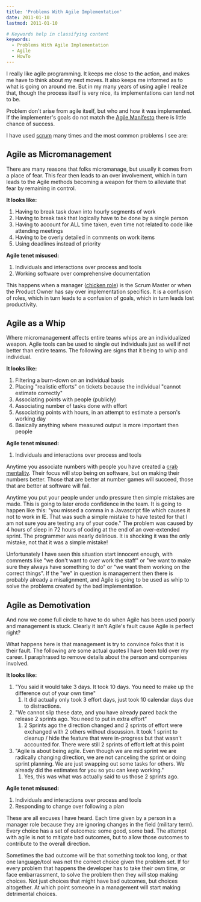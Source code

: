 ```yaml
---
title: 'Problems With Agile Implementation'
date: 2011-01-10
lastmod: 2011-01-10

# Keywords help in classifying content
keywords:
  - Problems With Agile Implementation
  - Agile
  - HowTo
---
```


I really like agile programming. It keeps me close to the action, and makes me have to think about my next moves. It also keeps me informed as to what is going on around me. But in my many years of using agile I realize that, though the process itself is very nice, its implementations can tend not to be.

Problem don't arise from agile itself, but who and how it was implemented. If the implementer's goals do not match the [Agile Manifesto](http://en.wikipedia.org/wiki/Agile_software_development) there is little chance of success.

<!--more-->

I have used [scrum](https://en.wikipedia.org/wiki/Scrum_(software_development)) many times and the most common problems I see are:

## Agile as Micromanagement

There are many reasons that folks micromanage, but usually it comes from a place of fear. This fear then leads to an over involvement, which in turn leads to the Agile methods becoming a weapon for them to alleviate that fear by remaining in control.

**It looks like:**

1. Having to break task down into hourly segments of work
2. Having to break task that logically have to be done by a single person
3. Having to account for ALL time taken, even time not related to code like attending meetings
4. Having to be overly detailed in comments on work items
5. Using deadlines instead of priority

**Agile tenet misused:**

1. Individuals and interactions over process and tools
2. Working software over comprehensive documentation

This happens when a manager ([chicken role](http://en.wikipedia.org/wiki/Scrum_(development%5C)#.E2.80.9CChicken.E2.80.9D_roles)) is the Scrum Master or when the Product Owner has say over implementation specifics. It is a confusion of roles, which in turn leads to a confusion of goals, which in turn leads lost productivity.

## Agile as a Whip

Where micromanagement affects entire teams whips are an individualized weapon. Agile tools can be used to single out individuals just as well if not better than entire teams. The following are signs that it being to whip and individual.

**It looks like:**

1. Filtering a burn-down on an individual basis
2. Placing "realistic efforts" on tickets because the individual "cannot estimate correctly"
3. Associating points with people (publicly)
4. Associating number of tasks done with effort
5. Associating points with hours, in an attempt to estimate a person's working day
6. Basically anything where measured output is more important then people

**Agile tenet misused:**

1. Individuals and interactions over process and tools

Anytime you associate numbers with people you have created a [crab mentality](http://en.wikipedia.org/wiki/Crab_mentality). Their focus will stop being on software, but on making their numbers better. Those that are better at number games will succeed, those that are better at software will fail.

Anytime you put your people under undo pressure then simple mistakes are made. This is going to later erode confidence in the team. It is going to happen like this: "you missed a comma in a Javascript file which causes it not to work in IE. That was such a simple mistake to have tested for that I am not sure you are testing any of your code." The problem was caused by 4 hours of sleep in 72 hours of coding at the end of an over-extended sprint. The programmer was nearly delirious. It is shocking it was the only mistake, not that it was a simple mistake!

Unfortunately I have seen this situation start innocent enough, with comments like "we don't want to over work the staff" or "we want to make sure they always have something to do" or "we want them working on the correct things". If the "we" in question is management then there is probably already a misalignment, and Agile is going to be used as whip to solve the problems created by the bad implementation.

## Agile as Demotivation

And now we come full circle to have to do when Agile has been used poorly and management is stuck. Clearly it isn't Agile's fault cause Agile is perfect right?

What happens here is that management is try to convince folks that it is their fault. The following are some actual quotes I have been told over my career. I paraphrased to remove details about the person and companies involved.

**It looks like:**

1. "You said it would take 3 days. It took 10 days. You need to make up the difference out of your own time"
    1. It did actually only took 3 effort days, just took 10 calendar days due to distractions.
2. "We cannot slip these date, and you have already pared back the release 2 sprints ago. You need to put in extra effort"
    1. 2 Sprints ago the direction changed and 2 sprints of effort were exchanged with 2 others without discussion. It took 1 sprint to cleanup / hide the feature that were in-progress but that wasn't accounted for. There were still 2 sprints of effort left at this point
3. "Agile is about being agile. Even though we are mid sprint we are radically changing direction, we are not canceling the sprint or doing sprint planning. We are just swapping out some tasks for others. We already did the estimates for you so you can keep working."
    1. Yes, this was what was actually said to us those 2 sprints ago.

**Agile tenet misused:**

1. Individuals and interactions over process and tools
2. Responding to change over following a plan

These are all excuses I have heard. Each time given by a person in a manager role because they are ignoring changes in the field (military term). Every choice has a set of outcomes: some good, some bad. The attempt with agile is not to mitigate bad outcomes, but to allow those outcomes to contribute to the overall direction.

Sometimes the bad outcome will be that something took too long, or that one language/tool was not the correct choice given the problem set. If for every problem that happens the developer has to take their own time, or face embarrassment, to solve the problem then they will stop making choices. Not just choices that might have bad outcomes, but choices altogether. At which point someone in a management will start making detrimental choices.
